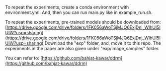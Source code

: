 To repeat the experiments, create a conda environment with environment.yml. And, then you can run main.py like in example_run.sh.

To repeat the experiments, pre-trained models should be downloaded from:
[https://drive.google.com/drive/folders/1FK056aWoTSjMJQ6ExjDnj_WlhUI5IUIW?usp=sharing](https://drive.google.com/drive/folders/1FK056aWoTSjMJQ6ExjDnj_WlhUI5IUIW?usp=sharing)
Download the "exp" folder, and, move it to this repo.
The experiments in the paper are also given under "exp/image_samples" folder.

You can refer to:
[https://github.com/bahjat-kawar/ddrm](https://github.com/bahjat-kawar/ddrm) 
